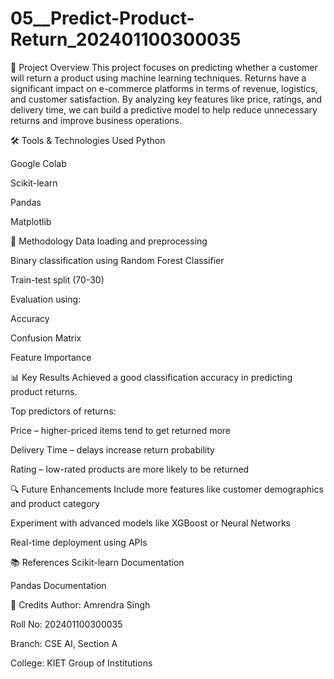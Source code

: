 # 05__Predict-Product-Return_202401100300035

📌 Project Overview
This project focuses on predicting whether a customer will return a product using machine learning techniques. Returns have a significant impact on e-commerce platforms in terms of revenue, logistics, and customer satisfaction. By analyzing key features like price, ratings, and delivery time, we can build a predictive model to help reduce unnecessary returns and improve business operations.

🛠️ Tools & Technologies Used
Python

Google Colab

Scikit-learn

Pandas

Matplotlib


🧠 Methodology
Data loading and preprocessing

Binary classification using Random Forest Classifier

Train-test split (70-30)

Evaluation using:

Accuracy

Confusion Matrix

Feature Importance



📊 Key Results
Achieved a good classification accuracy in predicting product returns.

Top predictors of returns:

Price – higher-priced items tend to get returned more

Delivery Time – delays increase return probability

Rating – low-rated products are more likely to be returned


🔍 Future Enhancements
Include more features like customer demographics and product category

Experiment with advanced models like XGBoost or Neural Networks

Real-time deployment using APIs


📚 References
Scikit-learn Documentation

Pandas Documentation



🤝 Credits
Author: Amrendra Singh

Roll No: 202401100300035

Branch: CSE AI, Section A

College: KIET Group of Institutions



